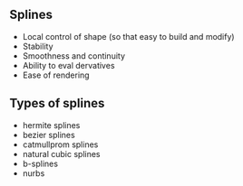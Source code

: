 ## Splines

- Local control of shape (so that easy to build and modify)
- Stability
- Smoothness and continuity
- Ability to eval dervatives
- Ease of rendering

## Types of splines
- hermite splines
- bezier splines
- catmullprom splines
- natural cubic splines
- b-splines
- nurbs


